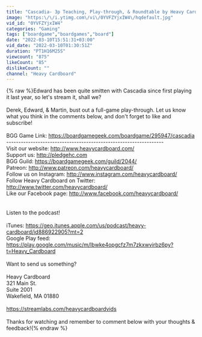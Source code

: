 ```yaml
---
title: "Cascadia- 3p Teaching, Play-through, & Roundtable by Heavy Cardboard"
image: "https:\/\/i.ytimg.com\/vi\/0YVFZYjxIW4\/hqdefault.jpg"
vid_id: "0YVFZYjxIW4"
categories: "Gaming"
tags: ["boardgame","boardgames","board"]
date: "2022-03-10T15:51:31+03:00"
vid_date: "2022-03-10T01:30:51Z"
duration: "PT1H16M25S"
viewcount: "875"
likeCount: "85"
dislikeCount: ""
channel: "Heavy Cardboard"
---
```

{% raw %}Edward has been quite smitten with Cascadia since first playing it last year, so let's stream it, shall we?<br /><br />Derek, Edward, &amp; Martin, bust out a full-game play-through. Let us know what you think in the comments below, and don't forget to like and subscribe!<br /><br />BGG Game Link: <a rel="nofollow" target="blank" href="https://boardgamegeek.com/boardgame/295947/cascadia">https://boardgamegeek.com/boardgame/295947/cascadia</a><br />-----------------------------------------------------------------<br />Visit our website:  <a rel="nofollow" target="blank" href="http://www.heavycardboard.com/">http://www.heavycardboard.com/</a><br />Support us:  <a rel="nofollow" target="blank" href="http://pledgehc.com">http://pledgehc.com</a><br />BGG Guild: <a rel="nofollow" target="blank" href="https://boardgamegeek.com/guild/2044/">https://boardgamegeek.com/guild/2044/</a><br />Patreon: <a rel="nofollow" target="blank" href="http://www.patreon.com/heavycardboard/">http://www.patreon.com/heavycardboard/</a><br />Follow us on Instagram: <a rel="nofollow" target="blank" href="http://www.instagram.com/heavycardboard/">http://www.instagram.com/heavycardboard/</a><br />Follow Heavy Cardboard on Twitter: <a rel="nofollow" target="blank" href="http://www.twitter.com/heavycardboard/">http://www.twitter.com/heavycardboard/</a><br />Like our Facebook page: <a rel="nofollow" target="blank" href="http://www.facebook.com/heavycardboard/">http://www.facebook.com/heavycardboard/</a><br /><br /><br />Listen to the podcast!<br /><br />iTunes: <a rel="nofollow" target="blank" href="https://geo.itunes.apple.com/us/podcast/heavy-cardboard/id886922905?mt=2">https://geo.itunes.apple.com/us/podcast/heavy-cardboard/id886922905?mt=2</a><br />Google Play feed: <a rel="nofollow" target="blank" href="https://play.google.com/music/m/Ibwke4opgcfz7m7zkxwvirbz6py?t=Heavy_Cardboard">https://play.google.com/music/m/Ibwke4opgcfz7m7zkxwvirbz6py?t=Heavy_Cardboard</a><br /><br />Want to send us something?<br /><br />Heavy Cardboard<br />321 Main St.<br />Suite 2001<br />Wakefield, MA 01880<br /><br /><a rel="nofollow" target="blank" href="https://streamlabs.com/heavycardboardvids">https://streamlabs.com/heavycardboardvids</a><br /><br />Thanks for watching and remember to comment below with your thoughts &amp; feedback!{% endraw %}
